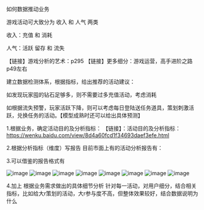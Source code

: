 如何数据推动业务

游戏活动可大致分为 收入 和 人气 两类


收入：充值 和 消耗 


人气：活跃 留存 和 流失


【链接】游戏分析的艺术：p295
【链接】更多细分：游戏运营，高手进阶之路p49左右

建立数据检测体系，根据指标，给出推荐的活动建议：


如发现玩家囤的钻石足够多，则不需要过多充值活动，考虑消耗


如根据流失预警，玩家活跃下降，则可以考虑每日登陆送任务道具，策划刺激活跃，兑换任务的活动。【模型成熟时还可以给出具体预测】



1.根据业务，确定活动目的及分析指标：
【链接】：活动目的及分析指标：https://wenku.baidu.com/view/8d4a60fcd1f34693daef3efe.html

2.根据分析指标（维度）写报告
目前市面上有的活动分析报告有：


3.可以借鉴的报告格式有

![image](https://github.com/wxqk3/python_data_analyst/blob/master/%E4%B8%9A%E5%8A%A1/res/0.png)
![image](https://github.com/wxqk3/python_data_analyst/blob/master/%E4%B8%9A%E5%8A%A1/res/1.png)
![image](https://github.com/wxqk3/python_data_analyst/blob/master/%E4%B8%9A%E5%8A%A1/res/2.png)
![image](https://github.com/wxqk3/python_data_analyst/blob/master/%E4%B8%9A%E5%8A%A1/res/3.png)
![image](https://github.com/wxqk3/python_data_analyst/blob/master/%E4%B8%9A%E5%8A%A1/res/4.png)
![image](https://github.com/wxqk3/python_data_analyst/blob/master/%E4%B8%9A%E5%8A%A1/res/5.png)
![image](https://github.com/wxqk3/python_data_analyst/blob/master/%E4%B8%9A%E5%8A%A1/res/6.png)
![image](https://github.com/wxqk3/python_data_analyst/blob/master/%E4%B8%9A%E5%8A%A1/res/7.png)

4.加上 根据业务需求做出的具体细节分析
针对每一活动，对用户细分，结合相关指标，比如给大r策划的活动，大r参与度不高，但整体效果较好，结合数据说明为什么

